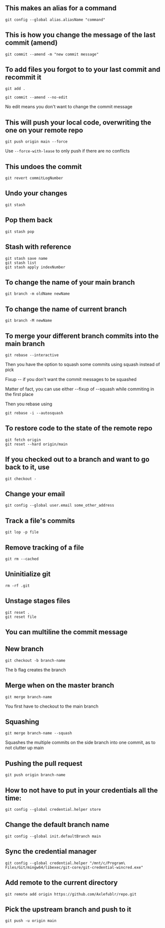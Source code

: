 ## This makes an alias for a command

`git config --global alias.aliasName "command"`

## This is how you change the message of the last commit (amend)

`git commit --amend -m "new commit message"`

## To add files you forgot to to your last commit and recommit it

`git add .`

`git commit --amend --no-edit`

No edit means you don't want to change the commit message

## This will push your local code, overwriting the one on your remote repo

`git push origin main --force`

Use `--force-with-lease` to only push if there are no conflicts

## This undoes the commit

`git revert commitLogNumber`

## Undo your changes

`git stash`

## Pop them back

`git stash pop`

## Stash with reference

```
git stash save name
git stash list
git stash apply indexNumber
```

## To change the name of your main branch

`git branch -m oldName newName`

## To change the name of current branch

`git branch -M newName`

## To merge your different branch commits into the main branch

`git rebase --interactive`

Then you have the option to squash some commits using squash instead of pick

Fixup -- if you don't want the commit messages to be squashed

Matter of fact, you can use either --fixup of --squash while commiting in the first place

Then you rebase using

`git rebase -i --autosquash`

## To restore code to the state of the remote repo

```
git fetch origin
git reset --hard origin/main
```

## If you checked out to a branch and want to go back to it, use

`git checkout -`

## Change your email

`git config --global user.email some_other_address`

## Track a file's commits

`git lop -p file`

## Remove tracking of a file

`git rm --cached`

## Uninitialize git

`rm -rf .git`

## Unstage stages files

```
git reset .
git reset file
```

## You can multiline the commit message

## New branch

`git checkout -b branch-name`

The b flag creates the branch

## Merge when on the master branch

`git merge branch-name`

You first have to checkout to the main branch

## Squashing

`git merge branch-name --squash`

Squashes the multiple commits on the side branch into one commit, as to not clutter up main

## Pushing the pull request

`git push origin branch-name`

## How to not have to put in your credentials all the time:

`git config --global credential.helper store`

## Change the default branch name
`git config --global init.defaultBranch main`

## Sync the credential manager

`git config --global credential.helper "/mnt/c/Program\ Files/Git/mingw64/libexec/git-core/git-credential-wincred.exe"`

## Add remote to the current directory

`git remote add origin https://github.com/Axlefublr/repo.git`

## Pick the upstream branch and push to it

`git push -u origin main`
